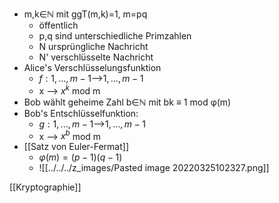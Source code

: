  + m,k∈ℕ mit ggT(m,k)=1, m=pq
	 + öffentlich
	 + p,q sind unterschiedliche Primzahlen
	 + N ursprüngliche Nachricht
	 + N' verschlüsselte Nachricht
 + Alice's Verschlüsselungsfunktion
	 + $f: {1,...,m-1}$-->${1,...,m-1}$
	 + x --> $x^k$ mod m
 + Bob wählt geheime Zahl b∈ℕ mit bk ≡ 1 mod φ(m)
 + Bob's Entschlüsselfunktion:
	 + $g: {1,...,m-1}$-->${1,...,m-1}$
	 + x --> $x^b$ mod m
 + [[Satz von Euler-Fermat]]
	 + $φ(m)=(p-1)(q-1)$
	 + ![[../../../z_images/Pasted image 20220325102327.png]]


[[Kryptographie]]